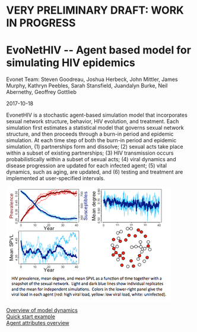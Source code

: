 VERY PRELIMINARY DRAFT: WORK IN PROGRESS
================
EvoNetHIV -- Agent based model for simulating HIV epidemics
================
Evonet Team: Steven Goodreau, Joshua Herbeck, John Mittler, James Murphy, Kathryn Peebles, Sarah Stansfield, Juandalyn Burke, Neil Abernethy, Geoffrey Gottlieb

2017-10-18

EvonetHIV is a stochastic agent-based simulation model that incorporates sexual network structure, behavior, HIV evolution, and treatment. Each simulation first estimates a statistical model that governs sexual network structure, and then proceeds through a burn-in period and epidemic simulation. At each time step of both the burn-in period and epidemic simulation, (1) partnerships form and dissolve; (2) sexual acts take place within a subset of existing partnerships; (3) HIV transmission occurs probabilistically within a subset of sexual acts; (4) viral dynamics and disease progression are updated for each infected agent; (5) vital dynamics, such as aging, are updated, and (6) testing and treatment are implemented at user-specified intervals.

![](./img/Prev_mean_degree_network_pic.png)

[Overview of model dynamics](./overview_link.md)  
[Quick start example](./Quick_start_overview.md)  
[Agent attributes overview](./EvoNet_Agent_Attributes_Overview.md)



